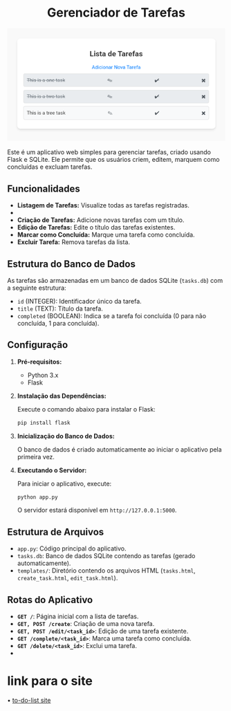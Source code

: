 <div style="text-align: center;">

# Gerenciador de Tarefas

![Home do Projeto](imagens/home.png "Home do Projeto")

</div>

Este é um aplicativo web simples para gerenciar tarefas, criado usando Flask e SQLite. Ele permite que os usuários criem, editem, marquem como concluídas e excluam tarefas.

## Funcionalidades

- **Listagem de Tarefas:** Visualize todas as tarefas registradas.
- 
- **Criação de Tarefas:** Adicione novas tarefas com um título.
- **Edição de Tarefas:** Edite o título das tarefas existentes.
- **Marcar como Concluída:** Marque uma tarefa como concluída.
- **Excluir Tarefa:** Remova tarefas da lista.

## Estrutura do Banco de Dados

As tarefas são armazenadas em um banco de dados SQLite (`tasks.db`) com a seguinte estrutura:

- `id` (INTEGER): Identificador único da tarefa.
- `title` (TEXT): Título da tarefa.
- `completed` (BOOLEAN): Indica se a tarefa foi concluída (0 para não concluída, 1 para concluída).

## Configuração

1. **Pré-requisitos:**
   - Python 3.x
   - Flask

2. **Instalação das Dependências:**

   Execute o comando abaixo para instalar o Flask:
   ```bash
   pip install flask
   ```

3. **Inicialização do Banco de Dados:**

   O banco de dados é criado automaticamente ao iniciar o aplicativo pela primeira vez.

4. **Executando o Servidor:**

   Para iniciar o aplicativo, execute:
   ```bash
   python app.py
   ```

   O servidor estará disponível em `http://127.0.0.1:5000`.

## Estrutura de Arquivos

- `app.py`: Código principal do aplicativo.
- `tasks.db`: Banco de dados SQLite contendo as tarefas (gerado automaticamente).
- `templates/`: Diretório contendo os arquivos HTML (`tasks.html`, `create_task.html`, `edit_task.html`).

## Rotas do Aplicativo

- **`GET /`**: Página inicial com a lista de tarefas.
- **`GET, POST /create`**: Criação de uma nova tarefa.
- **`GET, POST /edit/<task_id>`**: Edição de uma tarefa existente.
- **`GET /complete/<task_id>`**: Marca uma tarefa como concluída.
- **`GET /delete/<task_id>`**: Exclui uma tarefa.
- 
# link para o site
• [to-do-list site](https://to-do-list-gpd9.onrender.com/)
